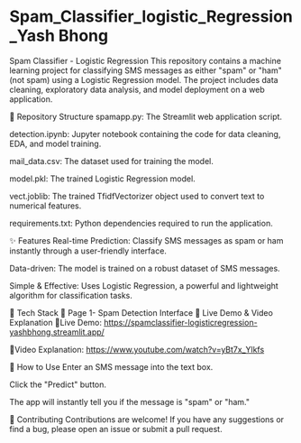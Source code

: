 # Spam_Classifier_logistic_Regression_Yash Bhong
Spam Classifier - Logistic Regression
This repository contains a machine learning project for classifying SMS messages as either "spam" or "ham" (not spam) using a Logistic Regression model. The project includes data cleaning, exploratory data analysis, and model deployment on a web application.

📁 Repository Structure
spamapp.py: The Streamlit web application script.

detection.ipynb: Jupyter notebook containing the code for data cleaning, EDA, and model training.

mail_data.csv: The dataset used for training the model.

model.pkl: The trained Logistic Regression model.

vect.joblib: The trained TfidfVectorizer object used to convert text to numerical features.

requirements.txt: Python dependencies required to run the application.

✨ Features
Real-time Prediction: Classify SMS messages as spam or ham instantly through a user-friendly interface.

Data-driven: The model is trained on a robust dataset of SMS messages.

Simple & Effective: Uses Logistic Regression, a powerful and lightweight algorithm for classification tasks.

🚀 Tech Stack
🔹 Page 1- Spam Detection Interface
🔗 Live Demo & Video Explanation
🔗Live Demo: https://spamclassifier-logisticregression-yashbhong.streamlit.app/

🔗Video Explanation: https://www.youtube.com/watch?v=yBt7x_Ylkfs

📧 How to Use
Enter an SMS message into the text box.

Click the "Predict" button.

The app will instantly tell you if the message is "spam" or "ham."

🤝 Contributing
Contributions are welcome! If you have any suggestions or find a bug, please open an issue or submit a pull request.

